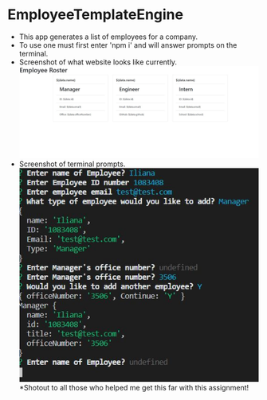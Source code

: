 # EmployeeTemplateEngine
* This app generates a list of employees for a company.
* To use one must first enter 'npm i' and will answer prompts on the terminal.
* Screenshot of what website looks like currently.
![Screenshot of website](./media/EmployeeGenerator.JPG)
* Screenshot of terminal prompts.
![Screenshot of terminal](./media/EmployeeTerminal.JPG)
*Shotout to all those who helped me get this far with this assignment!